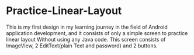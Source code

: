 # Practice-Linear-Layout
This is my first design in my learning journey in the field of Android application development, and it consists of only a simple screen to practice linear layout Without using any Java code.
This screen consists of ImageView, 2 EditText(plain Text and password) and 2 buttons.
